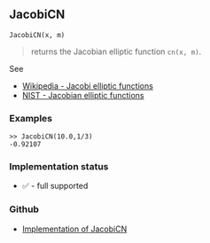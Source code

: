 ## JacobiCN

```
JacobiCN(x, m)
```

> returns the Jacobian elliptic function `cn(x, m)`. 
   

See
* [Wikipedia - Jacobi elliptic functions](https://en.wikipedia.org/wiki/Jacobi_elliptic_functions)
* [NIST - Jacobian elliptic functions](https://dlmf.nist.gov/22.5)

### Examples

```
>> JacobiCN(10.0,1/3)
-0.92107
```






### Implementation status

* &#x2705; - full supported

### Github

* [Implementation of JacobiCN](https://github.com/axkr/symja_android_library/blob/master/symja_android_library/matheclipse-core/src/main/java/org/matheclipse/core/builtin/EllipticIntegrals.java#L1731) 
